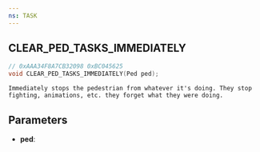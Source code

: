 ```yaml
---
ns: TASK
---
```

## CLEAR_PED_TASKS_IMMEDIATELY

```c
// 0xAAA34F8A7CB32098 0xBC045625
void CLEAR_PED_TASKS_IMMEDIATELY(Ped ped);
```

```
Immediately stops the pedestrian from whatever it's doing. They stop fighting, animations, etc. they forget what they were doing.  
```

## Parameters
* **ped**: 

